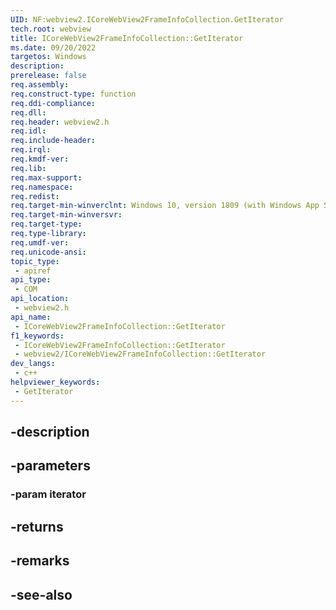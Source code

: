 ```yaml
---
UID: NF:webview2.ICoreWebView2FrameInfoCollection.GetIterator
tech.root: webview
title: ICoreWebView2FrameInfoCollection::GetIterator
ms.date: 09/20/2022
targetos: Windows
description: 
prerelease: false
req.assembly: 
req.construct-type: function
req.ddi-compliance: 
req.dll: 
req.header: webview2.h
req.idl: 
req.include-header: 
req.irql: 
req.kmdf-ver: 
req.lib: 
req.max-support: 
req.namespace: 
req.redist: 
req.target-min-winverclnt: Windows 10, version 1809 (with Windows App SDK 1.1 or later)
req.target-min-winversvr: 
req.target-type: 
req.type-library: 
req.umdf-ver: 
req.unicode-ansi: 
topic_type:
 - apiref
api_type:
 - COM
api_location:
 - webview2.h
api_name:
 - ICoreWebView2FrameInfoCollection::GetIterator
f1_keywords:
 - ICoreWebView2FrameInfoCollection::GetIterator
 - webview2/ICoreWebView2FrameInfoCollection::GetIterator
dev_langs:
 - c++
helpviewer_keywords:
 - GetIterator
---
```


## -description

## -parameters

### -param iterator

## -returns

## -remarks

## -see-also

